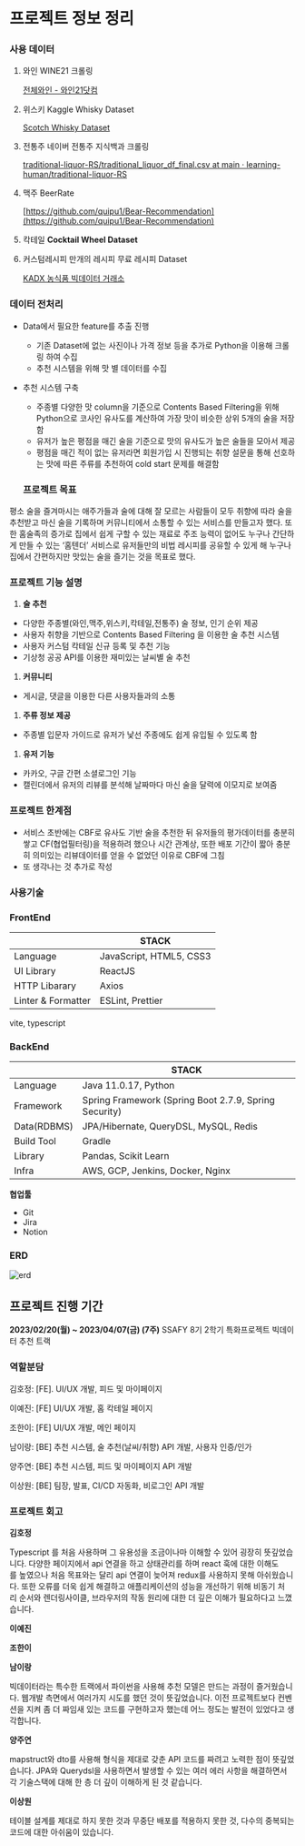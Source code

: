 # 프로젝트 정보 정리

### **사용 데이터**

1. 와인
WINE21 크롤링
    
    [전체와인 - 와인21닷컴](https://www.wine21.com/13_search/wine_list.html)
    
2. 위스키
Kaggle Whisky Dataset
    
    [Scotch Whisky Dataset](https://www.kaggle.com/datasets/koki25ando/scotch-whisky-dataset)
    
3. 전통주
네이버 전통주 지식백과 크롤링
    
    [traditional-liquor-RS/traditional_liquor_df_final.csv at main · learning-human/traditional-liquor-RS](https://github.com/learning-human/traditional-liquor-RS/blob/main/traditional_liquor_df_final.csv)
    
4. 맥주
BeerRate
    
    [https://github.com/quipu1/Bear-Recommendation](https://github.com/quipu1/Bear-Recommendation)
    

1. 칵테일
**Cocktail Wheel Dataset**
    
    [](http://dachang.github.io/CocktailViz/cocktailWheel.JSON)
    
2. 커스텀레시피
만개의 레시피 무료 레시피 Dataset
    
    [KADX 농식품 빅데이터 거래소](https://kadx.co.kr/product/detail/0c5ec800-4fc2-11eb-8b6e-e776ccea3964)
    

### **데이터 전처리**

- Data에서 필요한 feature를 추출 진행
    - 기존 Dataset에 없는 사진이나 가격 정보 등을 추가로 Python을 이용해 크롤링 하여 수집
    - 추천 시스템을 위해 맛 별 데이터를 수집
- 추천 시스템 구축
    - 주종별 다양한 맛 column을 기준으로 Contents Based Filtering을 위해 Python으로 코사인 유사도를 계산하여 가장 맛이 비슷한 상위 5개의 술을 저장함
    - 유저가 높은 평점을 매긴 술을 기준으로 맛의 유사도가 높은 술들을 모아서 제공
    - 평점을 매긴 적이 없는 유저라면 회원가입 시 진행되는 취향 설문을 통해 선호하는 맛에 따른 주류를 추천하여 cold start 문제를 해결함
    
    ### **프로젝트 목표**
    

평소 술을 즐겨마시는 애주가들과 술에 대해 잘 모르는 사람들이 모두 취향에 따라 술을 추천받고 마신 술을 기록하며 커뮤니티에서 소통할 수 있는 서비스를 만들고자 했다.
또한 홈술족의 증가로 집에서 쉽게 구할 수 있는 재료로 주조 능력이 없어도 누구나 간단하게 만들 수 있는 ‘홈텐더’ 서비스로 유저들만의 비법 레시피를 공유할 수 있게 해 누구나 집에서 간편하지만 맛있는 술을 즐기는 것을 목표로 했다.

### **프로젝트 기능 설명**

1. **술 추천**
- 다양한 주종별(와인,맥주,위스키,칵테일,전통주) 술 정보, 인기 순위 제공
- 사용자 취향을 기반으로 Contents Based Filtering 을 이용한 술 추천 시스템
- 사용자 커스텀 칵테일 신규 등록 및 추천 기능
- 기상청 공공 API를 이용한 재미있는 날씨별 술 추천

1. **커뮤니티**
- 게시글, 댓글을 이용한 다른 사용자들과의 소통

1. **주류 정보 제공**
- 주종별 입문자 가이드로 유저가 낯선 주종에도 쉽게 유입될 수 있도록 함

1. **유저 기능**
- 카카오, 구글 간편 소셜로그인 기능
- 캘린더에서 유저의 리뷰를 분석해 날짜마다 마신 술을 달력에 이모지로 보여줌

### **프로젝트 한계점**

- 서비스 초반에는 CBF로 유사도 기반 술을 추천한 뒤 유저들의 평가데이터를 충분히 쌓고 CF(협업필터링)을 적용하려 했으나 시간 관계상, 또한 배포 기간이 짧아 충분히 의미있는 리뷰데이터를 얻을 수 없었던 이유로 CBF에 그침
- 또 생각나는 것 추가로 작성

### 사용기술

### FrontEnd

|  | STACK |
| --- | --- |
| Language | JavaScript, HTML5, CSS3 |
| UI Library | ReactJS |
| HTTP Libarary | Axios |
| Linter & Formatter | ESLint, Prettier |

vite, typescript 

### BackEnd

|  | STACK |
| --- | --- |
| Language | Java 11.0.17, Python |
| Framework | Spring Framework (Spring Boot 2.7.9, Spring Security) |
| Data(RDBMS) | JPA/Hibernate, QueryDSL, MySQL, Redis |
| Build Tool | Gradle |
| Library | Pandas, Scikit Learn |
| Infra | AWS, GCP, Jenkins, Docker, Nginx |

**협업툴**

- Git
- Jira
- Notion

### ERD
![erd](https://user-images.githubusercontent.com/42470768/230769762-6f793395-950f-4cbc-a5eb-25dbcbaeeb31.png)



## **프로젝트 진행 기간**

**2023/02/20(월) ~ 2023/04/07(금) (7주)**
SSAFY 8기 2학기 특화프로젝트 빅데이터 추천 트랙

### 역할분담

김호정: [FE]. UI/UX 개발, 피드 및 마이페이지

이예진: [FE] UI/UX 개발, 홈 칵테일 페이지

조한이: [FE] UI/UX 개발, 메인 페이지

남이랑: [BE] 추천 시스템, 술 추천(날씨/취향) API 개발, 사용자 인증/인가

양주연: [BE] 추천 시스템, 피드 및 마이페이지 API 개발

이상원: [BE] 팀장, 발표, CI/CD 자동화, 비로그인 API 개발

### 프로젝트 회고

****김호정****

Typescript 를 처음 사용하며 그 유용성을 조금이나마 이해할 수 있어 굉장히 뜻깊었습니다. 다양한 페이지에서 api 연결을 하고 상태관리를 하며 react 훅에 대한 이해도를 높였으나 처음 목표와는 달리 api 연결이 늦어져 redux를 사용하지 못해 아쉬웠습니다. 또한 오류를 더욱 쉽게 해결하고 애플리케이션의 성능을 개선하기 위해 비동기 처리 순서와 렌더링사이클, 브라우저의 작동 원리에 대한 더 깊은 이해가 필요하다고 느꼈습니다.

****이예진****

****조한이****

****남이랑****

빅데이터라는 특수한 트랙에서 파이썬을 사용해 추천 모델은 만드는 과정이 즐거웠습니다. 웹개발 측면에서 여러가지 시도를 했던 것이 뜻깊었습니다. 이전 프로젝트보다 컨벤션을 지켜 좀 더 짜임새 있는 코드를 구현하고자 했는데 어느 정도는 발전이 있었다고 생각합니다. 

****양주연****

mapstruct와 dto를 사용해 형식을 제대로 갖춘 API 코드를 짜려고 노력한 점이 뜻깊었습니다. JPA와 Querydsl을 사용하면서 발생할 수 있는 여러 에러 사항을 해결하면서 각 기술스택에 대해 한 층 더 깊이 이해하게 된 것 같습니다.

****이상원****

테이블 설계를 제대로 하지 못한 것과 무중단 배포를 적용하지 못한 것, 다수의 중복되는 코드에 대한 아쉬움이 있습니다.

